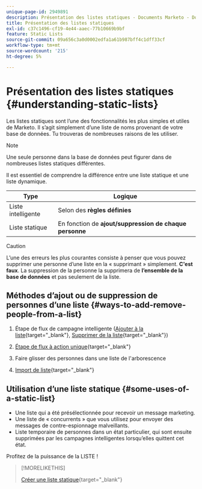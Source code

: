 ```yaml
---
unique-page-id: 2949891
description: Présentation des listes statiques - Documents Marketo - Documentation du produit
title: Présentation des listes statiques
exl-id: c37c1496-cf19-4e44-aaec-77b10669b9bf
feature: Static Lists
source-git-commit: 09a656c3a0d0002edfa1a61b987bff4c1dff33cf
workflow-type: tm+mt
source-wordcount: '215'
ht-degree: 5%

---
```


# Présentation des listes statiques {#understanding-static-lists}

Les listes statiques sont l’une des fonctionnalités les plus simples et utiles de Marketo. Il s’agit simplement d’une liste de noms provenant de votre base de données. Tu trouveras de nombreuses raisons de les utiliser.

>[!NOTE]
>
>Une seule personne dans la base de données peut figurer dans de nombreuses listes statiques différentes.

Il est essentiel de comprendre la différence entre une liste statique et une liste dynamique.

| Type | Logique |
|---|---|
| Liste intelligente | Selon des **règles définies** |
| Liste statique | En fonction de **ajout/suppression de chaque personne** |

>[!CAUTION]
>
>L’une des erreurs les plus courantes consiste à penser que vous pouvez supprimer une personne d’une liste en la « supprimant » simplement. **C&#39;est faux**. La suppression de la personne la supprimera de **l’ensemble de la base de données** et pas seulement de la liste.

## Méthodes d’ajout ou de suppression de personnes d’une liste {#ways-to-add-remove-people-from-a-list}

1. Étape de flux de campagne intelligente ([Ajouter à la liste](/help/marketo/product-docs/core-marketo-concepts/smart-campaigns/flow-actions/add-to-list.md){target="_blank"}, [Supprimer de la liste](/help/marketo/product-docs/core-marketo-concepts/smart-campaigns/flow-actions/remove-from-list.md){target="_blank"})

1. [Étape de flux à action unique](/help/marketo/product-docs/core-marketo-concepts/smart-lists-and-static-lists/using-smart-lists/run-a-single-flow-step-from-a-smart-list.md){target="_blank"}
1. Faire glisser des personnes dans une liste de l&#39;arborescence
1. [Import de liste](/help/marketo/getting-started/quick-wins/import-a-list-of-people.md){target="_blank"}

## Utilisation d’une liste statique {#some-uses-of-a-static-list}

* Une liste qui a été présélectionnée pour recevoir un message marketing.
* Une liste de « concurrents » que vous utilisez pour envoyer des messages de contre-espionnage malveillants.
* Liste temporaire de personnes dans un état particulier, qui sont ensuite supprimées par les campagnes intelligentes lorsqu’elles quittent cet état.

Profitez de la puissance de la LISTE !

>[!MORELIKETHIS]
>
>[Créer une liste statique](/help/marketo/product-docs/core-marketo-concepts/smart-lists-and-static-lists/static-lists/create-a-static-list.md){target="_blank"}
